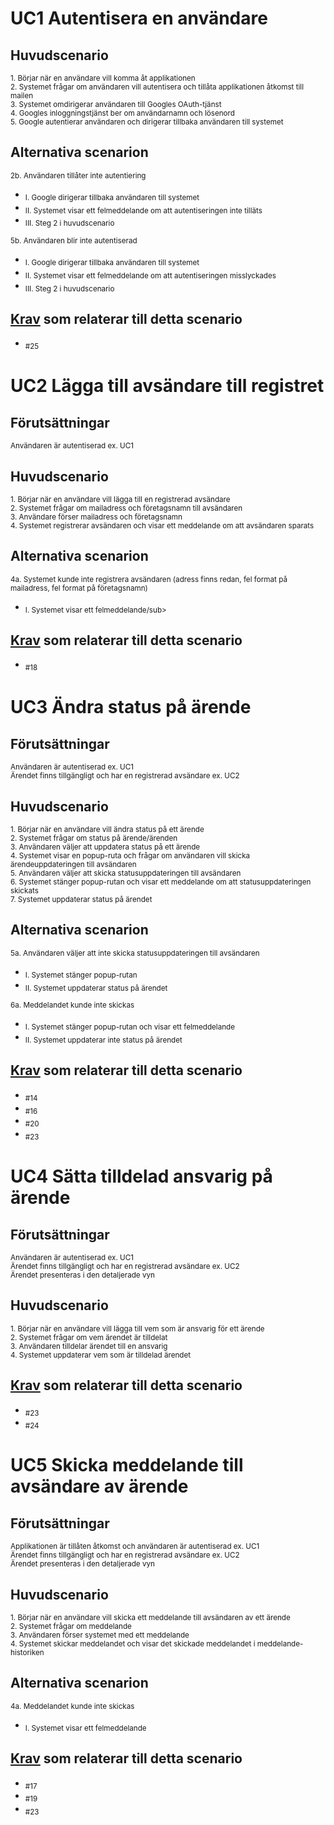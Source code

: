 # UC1 Autentisera en användare
## Huvudscenario
 <sub>1. Börjar när en användare vill komma åt applikationen</sub><br>
 <sub>2. Systemet frågar om användaren vill autentisera och tillåta applikationen åtkomst till mailen</sub><br>
 <sub>3. Systemet omdirigerar användaren till Googles OAuth-tjänst</sub><br>
 <sub>4. Googles inloggningstjänst ber om användarnamn och lösenord</sub><br>
 <sub>5. Google autentierar användaren och dirigerar tillbaka användaren till systemet</sub>

## Alternativa scenarion
<sub>2b. Användaren tillåter inte autentiering</sub><br>
* <sub>I. Google dirigerar tillbaka användaren till systemet</sub><br>
* <sub>II. Systemet visar ett felmeddelande om att autentiseringen inte tilläts</sub><br>
* <sub>III. Steg 2 i huvudscenario</sub>

<sub>5b. Användaren blir inte autentiserad</sub><br>
* <sub>I. Google dirigerar tillbaka användaren till systemet</sub><br>
* <sub>II. Systemet visar ett felmeddelande om att autentiseringen misslyckades</sub><br>
* <sub>III. Steg 2 i huvudscenario</sub>

## [Krav](https://github.com/1dv611-futurum-project/dokumentation/blob/master/inlämningar/inception/Kravspecifikation.md) som relaterar till detta scenario
* <sub> #25</sub>

# UC2 Lägga till avsändare till registret
## Förutsättningar
<sub>Användaren är autentiserad ex. UC1</sub>

## Huvudscenario
 <sub>1. Börjar när en användare vill lägga till en registrerad avsändare</sub><br>
 <sub>2. Systemet frågar om mailadress och företagsnamn till avsändaren</sub><br>
 <sub>3. Användare förser mailadress och företagsnamn</sub><br>
 <sub>4. Systemet registrerar avsändaren och visar ett meddelande om att avsändaren sparats</sub>

## Alternativa scenarion
<sub>4a. Systemet kunde inte registrera avsändaren (adress finns redan, fel format på mailadress, fel format på företagsnamn)</sub><br>
* <sub>I. Systemet visar ett felmeddelande/sub><br>

## [Krav](https://github.com/1dv611-futurum-project/dokumentation/blob/master/inlämningar/inception/Kravspecifikation.md) som relaterar till detta scenario
* <sub> #18</sub>

# UC3 Ändra status på ärende
## Förutsättningar
<sub>Användaren är autentiserad ex. UC1</sub><br>
<sub>Ärendet finns tillgängligt och har en registrerad avsändare ex. UC2</sub>

## Huvudscenario
 <sub>1. Börjar när en användare vill ändra status på ett ärende</sub><br>
 <sub>2. Systemet frågar om status på ärende/ärenden</sub><br>
 <sub>3. Användaren väljer att uppdatera status på ett ärende</sub><br>
 <sub>4. Systemet visar en popup-ruta och frågar om användaren vill skicka ärendeuppdateringen till avsändaren</sub><br>
 <sub>5. Användaren väljer att skicka statusuppdateringen till avsändaren</sub><br>
 <sub>6. Systemet stänger popup-rutan och visar ett meddelande om att statusuppdateringen skickats</sub><br>
 <sub>7. Systemet uppdaterar status på ärendet</sub>

## Alternativa scenarion
<sub>5a. Användaren väljer att inte skicka statusuppdateringen till avsändaren</sub><br>
* <sub>I. Systemet stänger popup-rutan</sub><br>
* <sub>II. Systemet uppdaterar status på ärendet</sub>

<sub>6a. Meddelandet kunde inte skickas</sub><br>
* <sub>I. Systemet stänger popup-rutan och visar ett felmeddelande</sub><br>
* <sub>II. Systemet uppdaterar inte status på ärendet</sub>

## [Krav](https://github.com/1dv611-futurum-project/dokumentation/blob/master/inlämningar/inception/Kravspecifikation.md) som relaterar till detta scenario
* <sub> #14</sub>
* <sub> #16</sub>
* <sub> #20</sub>
* <sub> #23</sub>

# UC4 Sätta tilldelad ansvarig på ärende
## Förutsättningar
<sub>Användaren är autentiserad ex. UC1</sub><br>
<sub>Ärendet finns tillgängligt och har en registrerad avsändare ex. UC2</sub><br>
<sub>Ärendet presenteras i den detaljerade vyn</sub>

## Huvudscenario
 <sub>1. Börjar när en användare vill lägga till vem som är ansvarig för ett ärende</sub><br>
 <sub>2. Systemet frågar om vem ärendet är tilldelat</sub><br>
 <sub>3. Användaren tilldelar ärendet till en ansvarig</sub><br>
 <sub>4. Systemet uppdaterar vem som är tilldelad ärendet</sub>

## [Krav](https://github.com/1dv611-futurum-project/dokumentation/blob/master/inlämningar/inception/Kravspecifikation.md) som relaterar till detta scenario
* <sub> #23</sub>
* <sub> #24</sub>

# UC5 Skicka meddelande till avsändare av ärende
## Förutsättningar
<sub>Applikationen är tillåten åtkomst och användaren är autentiserad ex. UC1</sub><br>
<sub>Ärendet finns tillgängligt och har en registrerad avsändare ex. UC2</sub><br>
<sub>Ärendet presenteras i den detaljerade vyn</sub>

## Huvudscenario
 <sub>1. Börjar när en användare vill skicka ett meddelande till avsändaren av ett ärende</sub><br>
 <sub>2. Systemet frågar om meddelande</sub><br>
 <sub>3. Användaren förser systemet med ett meddelande</sub><br>
 <sub>4. Systemet skickar meddelandet och visar det skickade meddelandet i meddelande-historiken</sub>

## Alternativa scenarion
<sub>4a. Meddelandet kunde inte skickas</sub><br>
* <sub>I. Systemet visar ett felmeddelande</sub>

## [Krav](https://github.com/1dv611-futurum-project/dokumentation/blob/master/inlämningar/inception/Kravspecifikation.md) som relaterar till detta scenario
* <sub> #17</sub>
* <sub> #19</sub>
* <sub> #23</sub>

